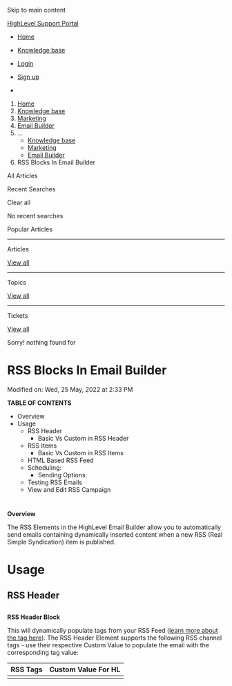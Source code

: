 Skip to main content

[ HighLevel Support Portal ](https://help.gohighlevel.com)

  * [ Home ](/support/home)
  * [ Knowledge base ](/support/solutions)

  * [Login](/support/login)
  * [Sign up](/support/signup)
  * 

  1. [Home](/support/home)
  2. [Knowledge base](/support/solutions)
  3. [Marketing](/support/solutions/48000449565)
  4. [Email Builder](/support/solutions/folders/48000676548)
  5. ... 
     * [Knowledge base](/support/solutions)
     * [Marketing](/support/solutions/48000449565)
     * [Email Builder](/support/solutions/folders/48000676548)
  6. RSS Blocks In Email Builder

All  Articles 

Recent Searches

Clear all

No recent searches

Popular Articles

* * *

Articles

[View all](/support/search/solutions)

* * *

Topics

[View all](/support/search/topics)

* * *

Tickets

[View all](/support/search/tickets)

Sorry! nothing found for   

# RSS Blocks In Email Builder

Modified on: Wed, 25 May, 2022 at 2:33 PM

**TABLE OF CONTENTS**

  * Overview
  * Usage
    * RSS Header
      * Basic Vs Custom in RSS Header 
    * RSS Items
      * Basic Vs Custom in RSS Items 
    * HTML Based RSS Feed
    * Scheduling:
      * Sending Options:
    * Testing RSS Emails
    * View and Edit RSS Campaign

#   
**Overview**

The RSS Elements in the HighLevel Email Builder allow you to automatically send emails containing dynamically inserted content when a new RSS (Real Simple Syndication) item is published. 

# **Usage**

## RSS Header

## 

**RSS Header Block**

This will dynamically populate <channel> tags from your RSS Feed ([learn more about the <channel> tag here](http://www.landofcode.com/rss-tutorials/rss-channels.php)). The RSS Header Element supports the following RSS channel tags - use their respective Custom Value to populate the email with the corresponding tag value:

**RSS Tags**| **Custom Value For HL**  
---|---  
<title>| {{rss_feed.title}}  
<description>| {{rss_feed.description}}  
<link>| {{rss_feed.url}}  
<lastBuildDate>| {{rss_feed.date}}  

### Basic Vs Custom in RSS Header 

When using the RSS Header block, you'll see two options in the "RSS Editing Options" dropdown selector: Basic and Custom.

  * **Basic** : adds the following non-editable text in Text Editor

        <h1 class="h1">{{rss_feed.title}}</h1>    {{rss_feed.description}}<br />    <br />

  *   

    * **Custom:  **adds the following editable text in Text Editor

        Updates from {{rss_feed.url}}    <h1>{{rss_feed.title}}</h1>    <strong>{{rss_feed.description}}</strong><br />    <br />    <strong>In the {{rss_feed.date}} edition:</strong><br />

NOTE: The four custom RSS <channel> variables can also be used in the subject field like this: 

## RSS Items

**RSS Items Block**

The RSS Items block accepts the following Custom Values and will dynamically insert their corresponding RSS Tags:

**RSS Tags  **| **Custom Values**| **Description**  
---|---|---  
<title/>| {{rss_item.title}}| The title of the RSS item, usually a blog post.title   
<description/>| {{rss_item.content}}| A summary of the RSS item in HTML format, which includes information inside the <description> tag. If there is no <description> tag in your feed, it will display the information in the <content:encoded> tag  
<link/>| {{rss_item.url}}| The text link to the RSS item online, which can be displayed as text or used in a hyperlink.content:encoded  
<content:encoded/>| {{rss_item.content_full}| The full content of the information inside the <content:encoded> tag for an RSS item, in HTML format. If there is no <content:encoded> tag, it will display the information in the <description> tag.  
pubDate| {{rss_item.date}}| The date the RSS item was published, in format `MMM DD, YYYY hh:mm A`. We will provide support for custom formatting in the future.  
<dc:creator>| {{rss_item.author}}| The author of the RSS itemmedia:content  
<media:content>| {{rss_item.imageUrl }}| This will provide the src URL of image as text in order to render it as image, use {{rss_img}}  {{rss_img alt="alt_text" src=rss_item.imageUrl height="200" width="200"}}  
<item>| {{#rss_items rss_items}}| This tag doesn't display anything. It's used to open the customized formatting for individual RSS items.  
</item>| {{/rss_items}}| This tag doesn't display anything. It's used to close the customized formatting for individual RSS items.  

### Basic Vs Custom in RSS Items 

When using the RSS Items block, you'll see two options in the "RSS Editing Options" dropdown selector: Basic and Custom.

  *   

    * **Basic** : adds the following non editable formatted text in Text Editor

              {{#rss_items rss_items}}      <h2 class="mc-toc-title"><a href="{{rss_item.url}}" target="_blank">   {{rss_item.title}}      </a> </h2>      {{rss_item.content}}      <br />      <a href="{{rss_item.url}}" target="_blank">Read on &raquo;</a><br />      <br />     {{/rss_items}}

  *   

    * **Custom:  **adds the following formatted text and Text editor will become editable 

        {{#rss_items rss_items}}    <h2 class="mc-toc-title"><a href="{{rss_item.url}}" target="_blank">{{rss_item.title}}</a></h2>    <em>By {{rss_item.author}} on {{rss_item.date}}</em><br />    {{rss_item.content_full}}<br />    <a href="{{rss_item.url}}" target="_blank">Read in browser &raquo;</a><br />    <br />    {{/rss_items}}<br />    <br />    <br />    <h3 class="h3">Recent Articles:</h3>   {{#rss_items rss_items}}

## HTML Based RSS Feed

The values returned by the RSS-based custom variable `{{rss_item.title}}` are HTML-escaped. For example, if the expression contains `&`, then the returned HTML-escaped output is generated as `&amp;` or if your RSS Feed has HTML-based text instead of plain text then it will be rendered as plain text.

If you don't want it to escape a value, use the "triple-stash", `{{{`:

Eg: if your RSS feed source is something like this

without "triple-stash" it will render like this

once you will use "triple-stash" `{{{rss_item.content}}}` it will render like this

##  

## Scheduling:

To schedule RSS Feed based emails:

  * navigate to the "Send or Schedule" tab
  * select the "RSS Email Campaign" sending option
  * give your campaign a name in the "Campaign Name" field
  * paste your RSS feed url in the "RSS Feed URL" field. 

### Sending Options:

  * **"When we should send":  **Here you can determine whether RSS Emails should go out Daily, Weekly, or Monthly as well as at what time the emails should go out.
  * **Send on:** Here you can choose the Day(s) of the week on which you want to send the campaign

Once all inputs fields filled along with the recipient, in Review and Send side panel You will see following new information

  *   

    * Email type
    * RSS Feed URL
    * Repeat After
    *  
    * 

## Testing RSS Emails

When using the "Send Test Email" functionality with an email that has RSS Elements, you will see a new "**RSS Feed URL"** field where you'll need to provide the RSS Feed URL from where you want to pull the content. Without this, all RSS tag based custom variables will replace by empty text.

  * 

NOTE: If you try to Schedule RSS Element based email template through normal scheduling options (send now, schedule for later, send in drip mode), all RSS tags based custom variable will replace by empty text.

## View and Edit RSS Campaign:

You can see your scheduled RSS Campaigns in the Scheduled Tab, where you'll see the type listed as RSS. For other scheduled emails (send now, schedule for later, send in drip mode), the type will be Normal.

The example above is an RSS email set to send Daily and we can see the Next Execution time will be at 2 pm. Once the 2 pm email has been sent, it will be marked as complete and a new scheduling/execution will be scheduled with the same configuration (RSS Feed URL, send Daily) with the following day's date.

###  

### Actions:

With RSS type scheduling you can perform the following actions:

  * **Edit:  **If you click the pencil icon to edit, you will see a confirmation modal asking you to confirm that you would like to cancel the currently scheduled email and re-schedule a new one.

  * Once you click Confirm, it will cancel the current scheduling and open up a Email Builder with RSS Scheduling options pre-filled with the current cancelled scheduling information

  * **Pause/Resume:  **You can also pause and resume the execution through the Pause/Resume actions
  * **Delete:  **You can also delete the RSS scheduling. Deleting will first cancel the scheduling then delete it permanently from the system  

Was this article helpful?

No  Yes 

That’s Great!

Thank you for your feedback

Sorry! We couldn't be helpful

Thank you for your feedback

Your e-mail address *

Let us know how can we improve this article! *

Need more information 

Difficult to understand 

Inaccurate/irrelevant content 

Missing/broken link 

Select at least one of the reasons 

Please give your comments 

CAPTCHA verification is required. 

Cancel  Send 

Feedback sent

We appreciate your effort and will try to fix the article

[Print](javascript:print\(\))

## Articles in this folder -

  * [Email Templates vs Email Campaigns](/support/solutions/articles/48001215255-email-templates-vs-email-campaigns)
  * [How to send a Regular Email Campaign (Send Now or Schedule)?](/support/solutions/articles/48001215263-how-to-send-a-regular-email-campaign-send-now-or-schedule-)
  * [How-to Send RSS Email Campaign(s)](/support/solutions/articles/48001215372-how-to-send-rss-email-campaign-s-)
  * [How to Schedule Batch Email Campaign(s)?](/support/solutions/articles/48001215379-how-to-schedule-batch-email-campaign-s-)

## You may like to read -

  * [RSS Email Body showing HTML tags?](/support/solutions/articles/48001202219-rss-email-body-showing-html-tags-)
  * [How-to Send RSS Email Campaign(s)](/support/solutions/articles/48001215372-how-to-send-rss-email-campaign-s-)
  * [How to Set Up an RSS Feed for Blogs](/support/solutions/articles/48001231723-how-to-set-up-an-rss-feed-for-blogs)
  * [How to Reschedule an Email Campaign (Email Builder)](/support/solutions/articles/48001215389-how-to-reschedule-an-email-campaign-email-builder-)

**X**

0 of 0 []()

[Home](/support/home) [Knowledge base](/support/solutions)
